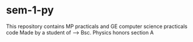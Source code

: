 # sem-1-py
This repository contains MP practicals and GE computer science practicals code
Made by a student of  --> Bsc. Physics honors section A

